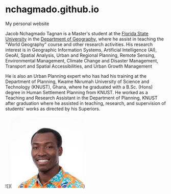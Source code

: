 # nchagmado.github.io
My personal website

Jacob Nchagmado Tagnan is a Master's student at the [Florida State University](https://www.fsu.edu/) in the [Department of Geography](https://coss.fsu.edu/geography/), where he assist in teaching the "World Geography" course and other research activities. His research interest is in Geographic Information Systems, Artificial Intelligence (AI), GeoAI, Spatial Analysis, Urban and Regional Planning, Remote Sensing, Environmental Management, Climate Change and Disaster Management, Transport and Spatial Accessibilities, and Urban Growth Management

He is also an Urban Planning expert who has had his training at the Department of Planning, Kwame Nkrumah University of Science and Technology (KNUST), Ghana, where he graduated with a B.Sc. (Hons) degree in Human Settlement Planning from KNUST. He worked as a Teaching and Research Assistant in the Department of Planning, KNUST after graduation where he assisted in teaching, research, and supervision of students’ works as directed by his Superiors.

![](![Alt text](image.png))

